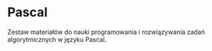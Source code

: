 # Pascal

Zestaw materiałów do nauki programowania i rozwiązywania zadań algorytmicznych w języku Pascal.